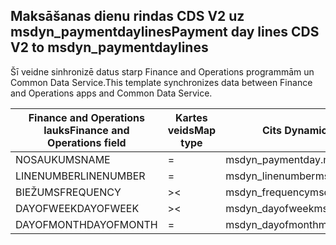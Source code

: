 ## <a name="payment-day-lines-cds-v2-to-msdyn_paymentdaylines"></a><span data-ttu-id="ba356-101">Maksāšanas dienu rindas CDS V2 uz msdyn_paymentdaylines</span><span class="sxs-lookup"><span data-stu-id="ba356-101">Payment day lines CDS V2 to msdyn_paymentdaylines</span></span>

<span data-ttu-id="ba356-102">Šī veidne sinhronizē datus starp Finance and Operations programmām un Common Data Service.</span><span class="sxs-lookup"><span data-stu-id="ba356-102">This template synchronizes data between Finance and Operations apps and Common Data Service.</span></span>

<span data-ttu-id="ba356-103">Finance and Operations lauks</span><span class="sxs-lookup"><span data-stu-id="ba356-103">Finance and Operations field</span></span> | <span data-ttu-id="ba356-104">Kartes veids</span><span class="sxs-lookup"><span data-stu-id="ba356-104">Map type</span></span> | <span data-ttu-id="ba356-105">Cits Dynamics 365 lauks</span><span class="sxs-lookup"><span data-stu-id="ba356-105">Other Dynamics 365 field</span></span> | <span data-ttu-id="ba356-106">Noklusējuma vērtība</span><span class="sxs-lookup"><span data-stu-id="ba356-106">Default value</span></span>
---|---|---|---
<span data-ttu-id="ba356-107">NOSAUKUMS</span><span class="sxs-lookup"><span data-stu-id="ba356-107">NAME</span></span> | = | <span data-ttu-id="ba356-108">msdyn_paymentday.msdyn_name</span><span class="sxs-lookup"><span data-stu-id="ba356-108">msdyn_paymentday.msdyn_name</span></span> | 
<span data-ttu-id="ba356-109">LINENUMBER</span><span class="sxs-lookup"><span data-stu-id="ba356-109">LINENUMBER</span></span> | = | <span data-ttu-id="ba356-110">msdyn_linenumber</span><span class="sxs-lookup"><span data-stu-id="ba356-110">msdyn_linenumber</span></span> | 
<span data-ttu-id="ba356-111">BIEŽUMS</span><span class="sxs-lookup"><span data-stu-id="ba356-111">FREQUENCY</span></span> | >< | <span data-ttu-id="ba356-112">msdyn_frequency</span><span class="sxs-lookup"><span data-stu-id="ba356-112">msdyn_frequency</span></span> | 
<span data-ttu-id="ba356-113">DAYOFWEEK</span><span class="sxs-lookup"><span data-stu-id="ba356-113">DAYOFWEEK</span></span> | >< | <span data-ttu-id="ba356-114">msdyn_dayofweek</span><span class="sxs-lookup"><span data-stu-id="ba356-114">msdyn_dayofweek</span></span> | 
<span data-ttu-id="ba356-115">DAYOFMONTH</span><span class="sxs-lookup"><span data-stu-id="ba356-115">DAYOFMONTH</span></span> | = | <span data-ttu-id="ba356-116">msdyn_dayofmonth</span><span class="sxs-lookup"><span data-stu-id="ba356-116">msdyn_dayofmonth</span></span> | 
